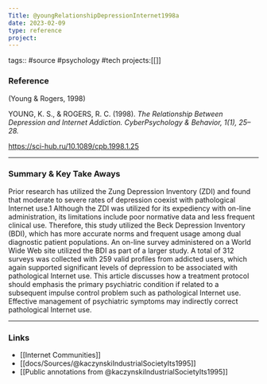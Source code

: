 ```yaml
---
Title: @youngRelationshipDepressionInternet1998a
date: 2023-02-09
type: reference
project:
---
```


tags:: #source #psychology #tech
projects:[[]]

### Reference 

(Young & Rogers, 1998)

YOUNG, K. S., & ROGERS, R. C. (1998). _The Relationship Between Depression and Internet Addiction. CyberPsychology & Behavior, 1(1), 25–28._

https://sci-hub.ru/10.1089/cpb.1998.1.25


---

### Summary & Key Take Aways

Prior research has utilized the Zung Depression Inventory (ZDI) and found that moderate to severe rates of depression coexist with pathological Internet use.1 Although the ZDI was utilized for its expediency with on-line administration, its limitations include poor normative data and less frequent clinical use. Therefore, this study utilized the Beck Depression Inventory (BDI), which has more accurate norms and frequent usage among dual diagnostic patient populations. An on-line survey administered on a World Wide Web site utilized the BDI as part of a larger study. A total of 312 surveys was collected with 259 valid profiles from addicted users, which again supported significant levels of depression to be associated with pathological Internet use. This article discusses how a treatment protocol should emphasis the primary psychiatric condition if related to a subsequent impulse control problem such as pathological Internet use. Effective management of psychiatric symptoms may indirectly correct pathological Internet use.


--- 

### Links

- [[Internet Communities]]
- [[docs/Sources/@kaczynskiIndustrialSocietyIts1995]]
- [[Public annotations from @kaczynskiIndustrialSocietyIts1995]]
